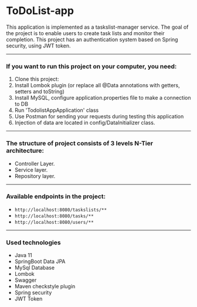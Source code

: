 # ToDoList-app

This application is implemented as a taskslist-manager service.
The goal of the project is to enable users to create task lists and monitor their completion.
This project has an authentication system based on Spring security, using JWT token.
- --

### If you want to run this project on your computer, you need:
1. Clone this project:
2. Install Lombok plugin (or replace all @Data annotations with getters, setters and toString)
3. Install MySQL, configure application.properties file to make a connection to DB
4. Run 'TodolistAppApplication' class
5. Use Postman for sending your requests during testing this application
6. Injection of data are located in config/DataInitializer class.
- --

### The structure of project consists of 3 levels N-Tier architecture:
* Controller Layer.
* Service layer.
* Repository layer.
- --

### Available endpoints in the project:
- `http://localhost:8080/taskslists/**` 
- `http://localhost:8080/tasks/**` 
- `http://localhost:8080/users/**`
- --

### Used technologies
- Java 11
- SpringBoot Data JPA
- MySql Database
- Lombok
- Swagger
- Maven checkstyle plugin
- Spring security
- JWT Token
